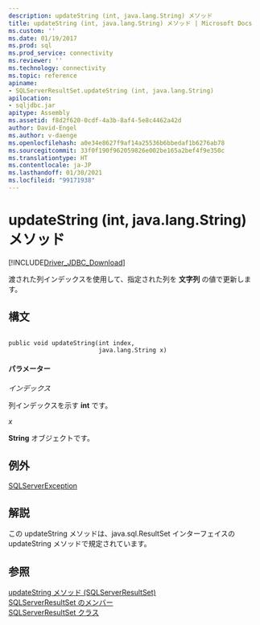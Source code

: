 ```yaml
---
description: updateString (int, java.lang.String) メソッド
title: updateString (int, java.lang.String) メソッド | Microsoft Docs
ms.custom: ''
ms.date: 01/19/2017
ms.prod: sql
ms.prod_service: connectivity
ms.reviewer: ''
ms.technology: connectivity
ms.topic: reference
apiname:
- SQLServerResultSet.updateString (int, java.lang.String)
apilocation:
- sqljdbc.jar
apitype: Assembly
ms.assetid: f8d2f620-0cdf-4a3b-8af4-5e8c4462a42d
author: David-Engel
ms.author: v-daenge
ms.openlocfilehash: a0e34e8627f9af14a25536b6bbedaf1b6276ab78
ms.sourcegitcommit: 33f0f190f962059826e002be165a2bef4f9e350c
ms.translationtype: HT
ms.contentlocale: ja-JP
ms.lasthandoff: 01/30/2021
ms.locfileid: "99171938"
---
```

# <a name="updatestring-method-int-javalangstring"></a>updateString (int, java.lang.String) メソッド
[!INCLUDE[Driver_JDBC_Download](../../../includes/driver_jdbc_download.md)]

  渡された列インデックスを使用して、指定された列を **文字列** の値で更新します。  
  
## <a name="syntax"></a>構文  
  
```  
  
public void updateString(int index,  
                         java.lang.String x)  
```  
  
#### <a name="parameters"></a>パラメーター  
 *インデックス*  
  
 列インデックスを示す **int** です。  
  
 *x*  
  
 **String** オブジェクトです。  
  
## <a name="exceptions"></a>例外  
 [SQLServerException](../../../connect/jdbc/reference/sqlserverexception-class.md)  
  
## <a name="remarks"></a>解説  
 この updateString メソッドは、java.sql.ResultSet インターフェイスの updateString メソッドで規定されています。  
  
## <a name="see-also"></a>参照  
 [updateString メソッド &#40;SQLServerResultSet&#41;](../../../connect/jdbc/reference/updatestring-method-sqlserverresultset.md)   
 [SQLServerResultSet のメンバー](../../../connect/jdbc/reference/sqlserverresultset-members.md)   
 [SQLServerResultSet クラス](../../../connect/jdbc/reference/sqlserverresultset-class.md)  
  
  
